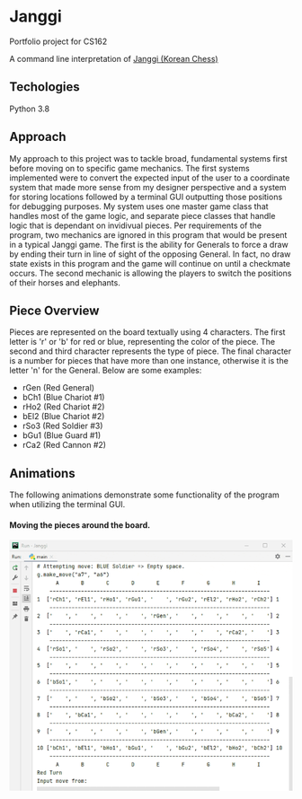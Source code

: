 # Janggi
Portfolio project for CS162

A command line interpretation of [Janggi (Korean Chess)](http://en.wikipedia.org/wiki/Janggi)

## Techologies
Python 3.8

## Approach
My approach to this project was to tackle broad, fundamental systems first before moving on to specific game mechanics. The first systems implemented were to convert the expected input of the user to a coordinate system that made more sense from my designer perspective and a system for storing locations followed by a terminal GUI outputting those positions for debugging purposes. My system uses one master game class that handles most of the game logic, and separate piece classes that handle logic that is dependant on invidivual pieces. Per requirements of the program, two mechanics are ignored in this program that would be present in a typical Janggi game. The first is the ability for Generals to force a draw by ending their turn in line of sight of the opposing General. In fact, no draw state exists in this program and the game will continue on until a checkmate occurs. The second mechanic is allowing the players to switch the positions of their horses and elephants.

## Piece Overview
Pieces are represented on the board textually using 4 characters. The first letter is 'r' or 'b' for red or blue, representing the color of the piece. The second and third character represents the type of piece. The final character is a number for pieces that have more than one instance, otherwise it is the letter 'n' for the General. Below are some examples:

- rGen (Red General)
- bCh1 (Blue Chariot #1)
- rHo2 (Red Chariot #2)
- bEl2 (Blue Chariot #2)
- rSo3 (Red Soldier #3)
- bGu1 (Blue Guard #1)
- rCa2 (Red Cannon #2)

## Animations
The following animations demonstrate some functionality of the program when utilizing the terminal GUI.

#### Moving the pieces around the board.
![](./gifs/moving.gif)
